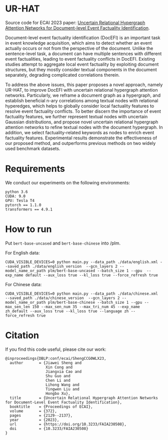 # UR-HAT
Source code for ECAI 2023 paper: [Uncertain Relational Hypergraph Attention Networks for Document-level Event Factuality Identification](https://ebooks.iospress.nl/pdf/doi/10.3233/FAIA230508). 

Document-level event factuality identification (DocEFI) is an important task in event knowledge acquisition, which aims to detect whether an event actually occurs or not from the perspective of the document. Unlike the sentence-level task, a document can have multiple sentences with different event factualities, leading to event factuality conflicts in DocEFI. Existing studies attempt to aggregate local event factuality by exploiting document structures, but they mostly consider textual components in the document separately, degrading complicated correlations therein. 

To address the above issues, this paper proposes a novel approach, namely UR-HAT, to improve DocEFI with uncertain relational hypergraph attention networks. Particularly, we reframe a document graph as a hypergraph, and establish beneficial n-ary correlations among textual nodes with relational hyperedges, which helps to globally consider local factuality features to resolve event factuality conflicts. To better discern the importance of event factuality features, we further represent textual nodes with uncertain Gaussian distributions, and propose novel uncertain relational hypergraph attention networks to refine textual nodes with the document hypergraph. In addition, we select factuality-related keywords as nodes to enrich event factuality features. Experimental results demonstrate the effectiveness of our proposed method, and outperforms previous methods on two widely used benchmark datasets.


# Requirements

We conduct our experiments on the following environments:

```
python 3.6
CUDA: 9.0
GPU: Tesla T4
pytorch == 1.1.0
transformers == 4.9.1
```

# How to run

Put ```bert-base-uncased``` and ```bert-base-chinese``` into /plm.

For English data:
```
CUDA_VISIBLE_DEVICES=0 python main.py --data_path ./data/english.xml --saved_path ./data/english_version  --gcn_layers 2 --model_name_or_path plm/bert-base-uncased --batch_size 1 --gpu  --exp_name default --aux_loss true --kl_loss true --force_refresh true
```

For Chinese data:

```
CUDA_VISIBLE_DEVICES=0 python main.py --data_path ./data/chinese.xml  --saved_path ./data/chinese_version  --gcn_layers 2 --model_name_or_path plm/bert-base-chinese --batch_size 1 --gpu --max_sen_len 150 --max_sen_num 35 --max_tri_num 45 --exp_name zh_default --aux_loss true --kl_loss true --language zh --force_refresh true
```



# Citation

If you find this code useful, please cite our work:
```
@inproceedings{DBLP:conf/ecai/ShengCCG0WLX23,
  author       = {Jiawei Sheng and
                  Xin Cong and
                  Jiangxia Cao and
                  Shu Guo and
                  Chen Li and
                  Lihong Wang and
                  Tingwen Liu and
                  Hongbo Xu},
  title        = {Uncertain Relational Hypergraph Attention Networks for Document-Level Event Factuality Identification},
  booktitle    = {Proceedings of ECAI},
  volume       = {372},
  pages        = {2129--2137},
  year         = {2023},
  url          = {https://doi.org/10.3233/FAIA230508},
  doi          = {10.3233/FAIA230508}
}
```

